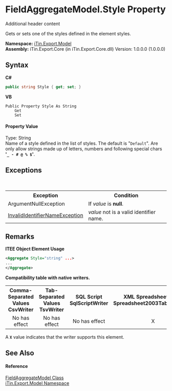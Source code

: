 # FieldAggregateModel.Style Property 
Additional header content 

Gets or sets one of the styles defined in the element styles.

**Namespace:**&nbsp;<a href="N_iTin_Export_Model">iTin.Export.Model</a><br />**Assembly:**&nbsp;iTin.Export.Core (in iTin.Export.Core.dll) Version: 1.0.0.0 (1.0.0.0)

## Syntax

**C#**<br />
``` C#
public string Style { get; set; }
```

**VB**<br />
``` VB
Public Property Style As String
	Get
	Set
```


#### Property Value
Type: String<br />Name of a style defined in the list of styles. The default is "`Default`". Are only allow strings made ​​up of letters, numbers and following special chars <strong>'`_ - # @ % $`'</strong>.

## Exceptions
&nbsp;<table><tr><th>Exception</th><th>Condition</th></tr><tr><td>ArgumentNullException</td><td>If *value* is <strong>null</strong>.</td></tr><tr><td><a href="T_iTin_Export_Model_InvalidIdentifierNameException">InvalidIdentifierNameException</a></td><td>*value* not is a valid identifier name.</td></tr></table>

## Remarks

**ITEE Object Element Usage**<br />
``` XML
<Aggregate Style="string" ...>
...
</Aggregate>
```


<strong>Compatibility table with native writers.</strong><table><tr><th>Comma-Separated Values<br />CsvWriter</th><th>Tab-Separated Values<br />TsvWriter</th><th>SQL Script<br />SqlScriptWriter</th><th>XML Spreadsheet 2003<br />Spreadsheet2003TabularWriter</th></tr><tr><td align="center">No has effect</td><td align="center">No has effect</td><td align="center">No has effect</td><td align="center">X</td></tr></table> A <strong>`X`</strong> value indicates that the writer supports this element.


## See Also


#### Reference
<a href="T_iTin_Export_Model_FieldAggregateModel">FieldAggregateModel Class</a><br /><a href="N_iTin_Export_Model">iTin.Export.Model Namespace</a><br />